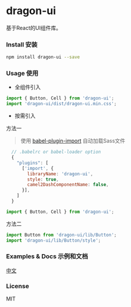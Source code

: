 # dragon-ui
  基于React的UI组件库。

### Install 安装
```bash
npm install dragon-ui --save
```

### Usage 使用

* 全组件引入

```js
import { Button, Cell } from 'dragon-ui';
import 'dragon-ui/dist/dragon-ui.min.css';
```

* 按需引入

方法一
> 使用 [babel-plugin-import](https://github.com/ant-design/babel-plugin-import) 自动加载Sass文件

```js
  // .babelrc or babel-loader option
  {
    "plugins": [
      ['import', {
        libraryName: 'dragon-ui',
        style: true,
        camel2DashComponentName: false,
      }],
    ]
  }
```
```js
import { Button, Cell } from 'dragon-ui';
```

方法二

```js
import Button from 'dragon-ui/lib/Button';
import 'dragon-ui/lib/Button/style';
```

### Examples & Docs 示例和文档
[中文](https://jeromelin.github.io/dragon-ui)

### License
MIT
